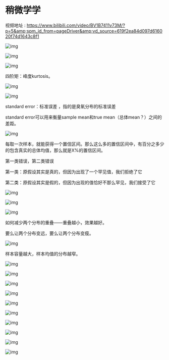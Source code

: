# 稍微学学
视频地址 : https://www.bilibili.com/video/BV1B7411v73M/?p=5&amp;spm_id_from=pageDriver&amp;vd_source=619f2ea84d097d616020f74d1643c8f1

![img](https://i0.hdslb.com/bfs/note/f0a88d5b825ced0d1602fd4dde021614b62bbb69.png)



![img](https://i0.hdslb.com/bfs/note/7103bbc1aa8dcd0c5b7718ce05429c1c25ca0a55.png)

![img](https://i0.hdslb.com/bfs/note/d0aaa729935ef3c0d751375a5ff4be0fa3f1b6ab.png)

四阶矩：峰度kurtosis。

![img](https://i0.hdslb.com/bfs/note/cbc59845a228664397afc4341f1f0b824e978e65.png)



![img](https://i0.hdslb.com/bfs/note/d202c2526f68fd583fe97a7ee777c01d1948c284.png)

standard error：标准误差 ，指的是臭氧分布的标准误差

standard error可以用来衡量sample mean和true mean（总体mean？）之间的差距。

![img](https://i0.hdslb.com/bfs/note/923f720ff3791ee2610d16b87f9d843d4d3b2092.png)

每取一次样本，就能获得一个置信区间。那么这么多的置信区间中，有百分之多少的包含真实的总体均值，那么就是X%的置信区间。





第一类错误，第二类错误

第一类：原假设其实是真的，但因为出现了一个罕见值，我们拒绝了它

第二类：原假设其实是假的，但因为出现的值恰好不那么罕见，我们接受了它

![img](https://i0.hdslb.com/bfs/note/3d62ef826309881214b25d1b7d0961838de55230.png)





![img](https://i0.hdslb.com/bfs/note/0374c3a11c1e55193270a98bc1d7e72d7d5b6377.png)



![img](https://i0.hdslb.com/bfs/note/5a4ce8a8e0ef2f0ea10b3ec0402824778ba7856f.png)

如何减少两个分布的重叠——重叠越小，效果越好。

要么让两个分布变远，要么让两个分布变瘦。

![img](https://i0.hdslb.com/bfs/note/0e8ee877c7497fd7bd20a8461ec8fd7899106638.png)

样本容量越大，样本均值的分布越窄。



![img](https://i0.hdslb.com/bfs/note/dbcb702fc7e3c794424d942d63a4b6dd942002aa.png)





![img](https://i0.hdslb.com/bfs/note/25927ed93cc8f4b83c49eb257afb547cabee04be.png)



![img](https://i0.hdslb.com/bfs/note/3950a7e7444be43372f83ccbd90a4152e39c4470.png)



![img](https://i0.hdslb.com/bfs/note/746f1e9e5d527ac07219a85312e30b5fe8a3b0fb.png)





![img](https://i0.hdslb.com/bfs/note/ff72ab624237deb0dcc6aa691f15be27b917c591.png)



![img](https://i0.hdslb.com/bfs/note/0eee9c8e52bf4f9a2172a1af29108d42613169cb.png)





![img](https://i0.hdslb.com/bfs/note/a9709212ee06b5664d5d1769ef7146f6b4dce16c.png)



![img](https://i0.hdslb.com/bfs/note/ee5d3904d9a9cf49a67133a9a719ffb267037b40.png)





![img](https://i0.hdslb.com/bfs/note/99494299fccb94c958b6427ec0ac15add760038a.png)





![img](https://i0.hdslb.com/bfs/note/672e5684410eb4df95b1b02eef263ee8364bd953.png)


